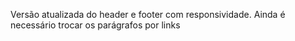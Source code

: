 Versão atualizada do header e footer com responsividade. Ainda é necessário trocar os parágrafos por links
